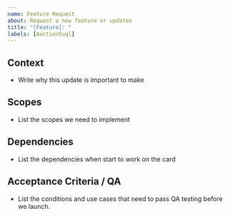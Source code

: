 ```yaml
---
name: Feature Request
about: Request a new feature or updates
title: "[Feature]: "
labels: [AuctionSuql]
---
```


## Context

* Write why this update is important to make

## Scopes

* List the scopes we need to implement

## Dependencies

* List the dependencies when start to work on the card

## Acceptance Criteria / QA

* List the conditions and use cases that need to pass QA testing before we launch.
